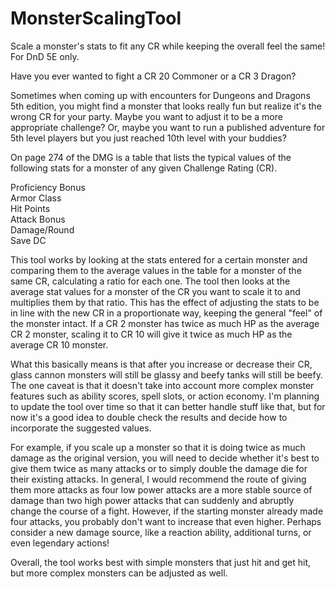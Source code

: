 # MonsterScalingTool
Scale a monster's stats to fit any CR while keeping the overall feel the same! For DnD 5E only.

Have you ever wanted to fight a CR 20 Commoner or a CR 3 Dragon?

Sometimes when coming up with encounters for Dungeons and Dragons 5th edition, you might find a monster that looks really fun but realize it's the wrong CR for your party. Maybe you want to adjust it to be a more appropriate challenge? Or, maybe you want to run a published adventure for 5th level players but you just reached 10th level with your buddies?

On page 274 of the DMG is a table that lists the typical values of the following stats for a monster of any given Challenge Rating (CR).

Proficiency Bonus\
Armor Class\
Hit Points\
Attack Bonus\
Damage/Round\
Save DC

This tool works by looking at the stats entered for a certain monster and comparing them to the average values in the table for a monster of the same CR, calculating a ratio for each one. The tool then looks at the average stat values for a monster of the CR you want to scale it to and multiplies them by that ratio. This has the effect of adjusting the stats to be in line with the new CR in a proportionate way, keeping the general "feel" of the monster intact. If a CR 2 monster has twice as much HP as the average CR 2 monster, scaling it to CR 10 will give it twice as much HP as the average CR 10 monster.

What this basically means is that after you increase or decrease their CR, glass cannon monsters will still be glassy and beefy tanks will still be beefy. The one caveat is that it doesn't take into account more complex monster features such as ability scores, spell slots, or action economy. I'm planning to update the tool over time so that it can better handle stuff like that, but for now it's a good idea to double check the results and decide how to incorporate the suggested values.

For example, if you scale up a monster so that it is doing twice as much damage as the original version, you will need to decide whether it's best to give them twice as many attacks or to simply double the damage die for their existing attacks. In general, I would recommend the route of giving them more attacks as four low power attacks are a more stable source of damage than two high power attacks that can suddenly and abruptly change the course of a fight. However, if the starting monster already made four attacks, you probably don't want to increase that even higher. Perhaps consider a new damage source, like a reaction ability, additional turns, or even legendary actions!

Overall, the tool works best with simple monsters that just hit and get hit, but more complex monsters can be adjusted as well.
